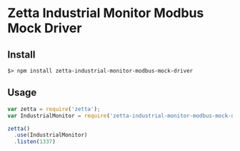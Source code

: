 # Zetta Industrial Monitor Modbus Mock Driver

## Install

```
$> npm install zetta-industrial-monitor-modbus-mock-driver
```

## Usage

```javascript
var zetta = require('zetta');
var IndustrialMonitor = require('zetta-industrial-monitor-modbus-mock-driver');

zetta()
  .use(IndustrialMonitor)
  .listen(1337)
```

